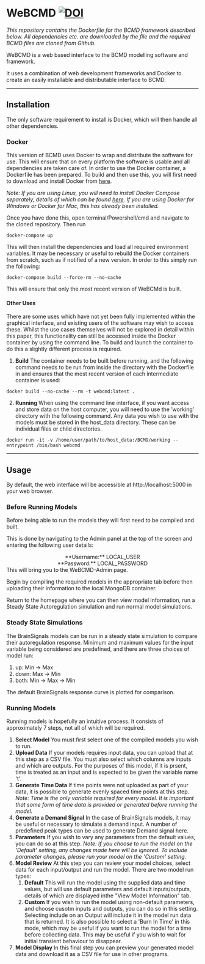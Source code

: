 # WeBCMD  [![DOI](https://zenodo.org/badge/87054535.svg)](https://zenodo.org/badge/latestdoi/87054535)



*This repository contains the Dockerfile for the BCMD framework described below. All dependencies etc. are downloaded by the file and the required BCMD files are cloned from Github.*

WeBCMD is a web based interface to the BCMD modelling software and framework.

It uses a combination of web development frameworks and Docker to create an easily installable and distributable interface to BCMD.
___
Installation
------------
The only software requirement to install is Docker, which will then handle all other dependencies.
### Docker ###
This version of BCMD uses Docker to wrap and distribute the software for use. This will ensure that on every platform the software is usable and all dependencies are taken care of. In order to use the Docker container, a Dockerfile has been prepared. To build and then use this, you will first need to download and install Docker from [here](https://docs.docker.com/engine/installation/).

*Note: If you are using Linux, you will need to install Docker Compose separately, details of which can be found [here](https://docs.docker.com/engine/installation/linux/ubuntu/). If you are using Docker for Windows or Docker for Mac, this has already been installed.*

Once you have done this, open terminal/Powershell/cmd and navigate to the cloned repository. Then run

```shell
docker-compose up
```
This will then install the dependencies and load all required environment variables.
It may be necessary or useful to rebuild the Docker containers from scratch, such as if notified of a new version. In order to this simply run the following:
```shell
docker-compose build --force-rm --no-cache
```
This will ensure that only the most recent version of WeBCMd is built.

#### Other Uses ####
There are some uses which have not yet been fully implemented within the graphical interface, and existing users of the software
may wish to access these. Whilst the use cases themselves will not be explored in detail within this paper, this functionality can still
be accessed inside the Docker container by using the command line.
To build and launch the container to do this a slightly different process is required.
1. **Build** The container needs to be built before running, and the following command needs to be run from inside the directory
with the Dockerfile in and ensures that the most recent version of each intermediate container is used:
```shell
docker build --no-cache --rm -t webcmd:latest .
```
2. **Running** When using the command line interface, if you want access and store data on the host computer, you will need to
use the ’working’ directory with the following command. Any data you wish to use with the models must be stored in the
host_data directory. These can be individual files or child directories.
```shell
docker run -it -v /home/user/path/to/host_data:/BCMD/working --entrypoint /bin/bash webcmd
```
___
Usage
------

By default, the web interface will be accessible at http://localhost:5000 in your web browser.

### Before Running Models ###
Before being able to run the models they will first need to be compiled and built.

This is done by navigating to the Admin panel at the top of the screen and entering the following user details:
<div style="text-align:center">**Username:** LOCAL_USER<br>**Password:** LOCAL_PASSWORD</div>
This will bring you to the WeBCMD-Admin page.

Begin by compiling the required models in the appropriate tab before then uploading their information to the local MongoDB container.

Return to the homepage where you can then view model information, run a Steady State Autoregulation simulation and run normal model simulations.

### Steady State Simulations ###
The BrainSignals models can be run in a steady state simulation to compare their autoregulation response. Minimum and maximum values for the input variable being considered are predefined, and there are three choices of model run:
1. up: Min -> Max
2. down: Max -> Min
3. both: Min -> Max -> Min

The default BrainSignals response curve is plotted for comparison.

### Running Models ###
Running models is hopefully an intuitive process. It consists of approximately 7 steps, not all of which will be required.

1. **Select Model** You must first select one of the compiled models you wish to run.
2. **Upload Data** If your models requires input data, you can upload that at this step as a CSV file. You must also select which columns are inputs and which are outputs. For the purposes of this model, if it is prsent, time is treated as an input and is expected to be given the variable name 't'.
3. **Generate Time Data** If time points were not uploaded as part of your data, it is possible to generate evenly spaced time points at this step. *Note: Time is the only variable required for every model. It is important that some form of time data is provided or generated before running the model.*
4. **Generate a Demand Signal** In the case of BrainSignals models, it may be useful or necessary to simulate a demand input. A number of predefined peak types can be used to generate Demand signal here.
5. **Parameters** If you wish to vary any parameters from the default values, you can do so at this step. *Note: If you choose to run the model on the 'Default' setting, any changes made here will be ignored. To include parameter changes, please run your model on the 'Custom' setting.*
6. **Model Review** At this step you can review your model choices, select data for each input/output and run the model. There are two model run types:
    1. **Default** This will run the model using the supplied data and time values, but will use default parameters and default inputs/outputs, details of which are displayed inthe "View Model Information" tab.
    2. **Custom** If you wish to run the model using non-default parameters, and choose cusotm inputs and outputs, you can do so in this setting. Selecting include on an Output will include it in the model run data that is returned. It is also possible to select a 'Burn In Time' in this mode, which may be useful if you want to run the model for a time before collecting data. This may be useful if you wish to wait for initial transient behaviour to disappear.
7. **Model Display** In this final step you can preview your generated model data and download it as a CSV file for use in other programs.
